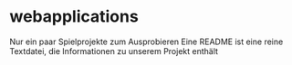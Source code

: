 # webapplications
Nur ein paar Spielprojekte zum Ausprobieren
Eine README ist eine reine Textdatei, die Informationen zu unserem Projekt enthält
